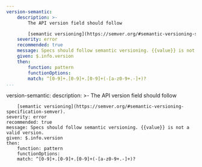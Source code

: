 ```yaml
---
version-semantic:
    description: >-
        The API version field should follow

        [semantic versioning](https://semver.org/#semantic-versioning-specification-semver).
    severity: error
    recommended: true
    message: Specs should follow semantic versioning. {{value}} is not a valid version.
    given: $.info.version
    then:
        function: pattern
        functionOptions:
        match: ^[0-9]+.[0-9]+.[0-9]+(-[a-z0-9+.-]+)?   
...
```

version-semantic:
    description: >-
        The API version field should follow

        [semantic versioning](https://semver.org/#semantic-versioning-specification-semver).
    severity: error
    recommended: true
    message: Specs should follow semantic versioning. {{value}} is not a valid version.
    given: $.info.version
    then:
        function: pattern
        functionOptions:
        match: ^[0-9]+.[0-9]+.[0-9]+(-[a-z0-9+.-]+)?   
